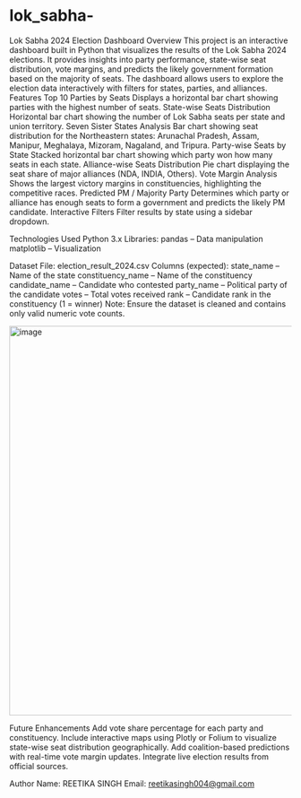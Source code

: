 # lok_sabha-
Lok Sabha 2024 Election Dashboard
Overview
This project is an interactive dashboard built in Python that visualizes the results of the Lok Sabha 2024 elections. It provides insights into party performance, state-wise seat distribution, vote margins, and predicts the likely government formation based on the majority of seats.
The dashboard allows users to explore the election data interactively with filters for states, parties, and alliances.
Features
Top 10 Parties by Seats
Displays a horizontal bar chart showing parties with the highest number of seats.
State-wise Seats Distribution
Horizontal bar chart showing the number of Lok Sabha seats per state and union territory.
Seven Sister States Analysis
Bar chart showing seat distribution for the Northeastern states: Arunachal Pradesh, Assam, Manipur, Meghalaya, Mizoram, Nagaland, and Tripura.
Party-wise Seats by State
Stacked horizontal bar chart showing which party won how many seats in each state.
Alliance-wise Seats Distribution
Pie chart displaying the seat share of major alliances (NDA, INDIA, Others).
Vote Margin Analysis
Shows the largest victory margins in constituencies, highlighting the competitive races.
Predicted PM / Majority Party
Determines which party or alliance has enough seats to form a government and predicts the likely PM candidate.
Interactive Filters
Filter results by state using a sidebar dropdown.





Technologies Used
Python 3.x
Libraries:
pandas – Data manipulation
matplotlib – Visualization

Dataset
File: election_result_2024.csv
Columns (expected):
state_name – Name of the state
constituency_name – Name of the constituency
candidate_name – Candidate who contested
party_name – Political party of the candidate
votes – Total votes received
rank – Candidate rank in the constituency (1 = winner)
Note: Ensure the dataset is cleaned and contains only valid numeric vote counts.

<img width="1134" height="695" alt="image" src="https://github.com/user-attachments/assets/c6c467c9-b5c4-4b88-abdd-f101627ab42c" />



Future Enhancements
Add vote share percentage for each party and constituency.
Include interactive maps using Plotly or Folium to visualize state-wise seat distribution geographically.
Add coalition-based predictions with real-time vote margin updates.
Integrate live election results from official sources.

Author
Name: REETIKA SINGH
Email: reetikasingh004@gmail.com
